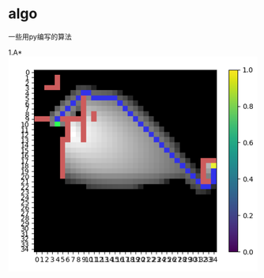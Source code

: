 # algo
一些用py编写的算法

1.A*
![image](https://github.com/plasmaC/algo/blob/master/screenshots/aStar.png)

